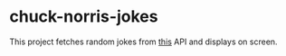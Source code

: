 # chuck-norris-jokes
This project fetches random jokes from <a href="https://api.chucknorris.io">this</a> API and displays on screen.